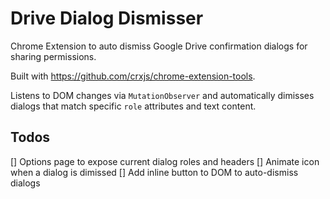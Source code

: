# Drive Dialog Dismisser

Chrome Extension to auto dismiss Google Drive confirmation dialogs for sharing permissions.

Built with https://github.com/crxjs/chrome-extension-tools.

Listens to DOM changes via `MutationObserver` and automatically dimisses dialogs that match specific `role` attributes and text content.

## Todos

[] Options page to expose current dialog roles and headers
[] Animate icon when a dialog is dimissed
[] Add inline button to DOM to auto-dismiss dialogs
